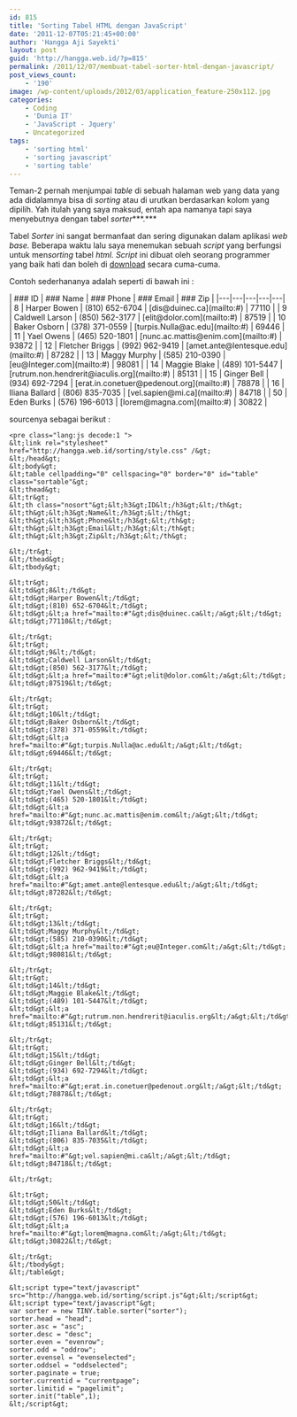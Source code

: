 ```yaml
---
id: 815
title: 'Sorting Tabel HTML dengan JavaScript'
date: '2011-12-07T05:21:45+00:00'
author: 'Hangga Aji Sayekti'
layout: post
guid: 'http://hangga.web.id/?p=815'
permalink: /2011/12/07/membuat-tabel-sorter-html-dengan-javascript/
post_views_count:
    - '190'
image: /wp-content/uploads/2012/03/application_feature-250x112.jpg
categories:
    - Coding
    - 'Dunia IT'
    - 'JavaScript - Jquery'
    - Uncategorized
tags:
    - 'sorting html'
    - 'sorting javascript'
    - 'sorting table'
---
```


Teman-2 pernah menjumpai *table*  di sebuah halaman web yang data yang ada didalamnya bisa di *sorting* atau di urutkan berdasarkan kolom yang dipilih. Yah itulah yang saya maksud, entah apa namanya tapi saya menyebutnya dengan tabel *sorter****.***

Tabel *Sorter* ini sangat bermanfaat dan sering digunakan dalam aplikasi *web base.* Beberapa waktu lalu saya menemukan sebuah *script* yang berfungsi untuk men*sorting* tabel *html. Script* ini dibuat oleh seorang programmer yang baik hati dan boleh di [download](http://www.scriptiny.com/2009/03/table-sorter/) secara cuma-cuma.

Contoh sederhananya adalah seperti di bawah ini :

<link href="http://hangga.web.id/sorting/style.css" rel="stylesheet"></link>| ### ID | ### Name | ### Phone | ### Email | ### Zip |
|---|---|---|---|---|
| 8 | Harper Bowen | (810) 652-6704 | [dis@duinec.ca](mailto:#) | 77110 |
| 9 | Caldwell Larson | (850) 562-3177 | [elit@dolor.com](mailto:#) | 87519 |
| 10 | Baker Osborn | (378) 371-0559 | [turpis.Nulla@ac.edu](mailto:#) | 69446 |
| 11 | Yael Owens | (465) 520-1801 | [nunc.ac.mattis@enim.com](mailto:#) | 93872 |
| 12 | Fletcher Briggs | (992) 962-9419 | [amet.ante@lentesque.edu](mailto:#) | 87282 |
| 13 | Maggy Murphy | (585) 210-0390 | [eu@Integer.com](mailto:#) | 98081 |
| 14 | Maggie Blake | (489) 101-5447 | [rutrum.non.hendrerit@iaculis.org](mailto:#) | 85131 |
| 15 | Ginger Bell | (934) 692-7294 | [erat.in.conetuer@pedenout.org](mailto:#) | 78878 |
| 16 | Iliana Ballard | (806) 835-7035 | [vel.sapien@mi.ca](mailto:#) | 84718 |
| 50 | Eden Burks | (576) 196-6013 | [lorem@magna.com](mailto:#) | 30822 |

<script src="http://hangga.web.id/sorting/script.js" type="text/javascript"></script>  
<script type="text/javascript">// <![CDATA[
		var sorter = new TINY.table.sorter("sorter");
			sorter.head = "head";
			sorter.asc = "asc";
			sorter.desc = "desc";
			sorter.even = "evenrow";
			sorter.odd = "oddrow";
			sorter.evensel = "evenselected";
			sorter.oddsel = "oddselected";
			sorter.paginate = true;
			sorter.currentid = "currentpage";
			sorter.limitid = "pagelimit";
			sorter.init("table",1);

// ]]></script>  
sourcenya sebagai berikut :

```
<pre class="lang:js decode:1 ">
&lt;link rel="stylesheet" href="http://hangga.web.id/sorting/style.css" /&gt;
&lt;/head&gt;
&lt;body&gt;
&lt;table cellpadding="0" cellspacing="0" border="0" id="table" class="sortable"&gt;
&lt;thead&gt;
&lt;tr&gt;
&lt;th class="nosort"&gt;&lt;h3&gt;ID&lt;/h3&gt;&lt;/th&gt;
&lt;th&gt;&lt;h3&gt;Name&lt;/h3&gt;&lt;/th&gt;
&lt;th&gt;&lt;h3&gt;Phone&lt;/h3&gt;&lt;/th&gt;
&lt;th&gt;&lt;h3&gt;Email&lt;/h3&gt;&lt;/th&gt;
&lt;th&gt;&lt;h3&gt;Zip&lt;/h3&gt;&lt;/th&gt;

&lt;/tr&gt;
&lt;/thead&gt;
&lt;tbody&gt;

&lt;tr&gt;
&lt;td&gt;8&lt;/td&gt;
&lt;td&gt;Harper Bowen&lt;/td&gt;
&lt;td&gt;(810) 652-6704&lt;/td&gt;
&lt;td&gt;&lt;a href="mailto:#"&gt;dis@duinec.ca&lt;/a&gt;&lt;/td&gt;
&lt;td&gt;77110&lt;/td&gt;

&lt;/tr&gt;
&lt;tr&gt;
&lt;td&gt;9&lt;/td&gt;
&lt;td&gt;Caldwell Larson&lt;/td&gt;
&lt;td&gt;(850) 562-3177&lt;/td&gt;
&lt;td&gt;&lt;a href="mailto:#"&gt;elit@dolor.com&lt;/a&gt;&lt;/td&gt;
&lt;td&gt;87519&lt;/td&gt;

&lt;/tr&gt;
&lt;tr&gt;
&lt;td&gt;10&lt;/td&gt;
&lt;td&gt;Baker Osborn&lt;/td&gt;
&lt;td&gt;(378) 371-0559&lt;/td&gt;
&lt;td&gt;&lt;a href="mailto:#"&gt;turpis.Nulla@ac.edu&lt;/a&gt;&lt;/td&gt;
&lt;td&gt;69446&lt;/td&gt;

&lt;/tr&gt;
&lt;tr&gt;
&lt;td&gt;11&lt;/td&gt;
&lt;td&gt;Yael Owens&lt;/td&gt;
&lt;td&gt;(465) 520-1801&lt;/td&gt;
&lt;td&gt;&lt;a href="mailto:#"&gt;nunc.ac.mattis@enim.com&lt;/a&gt;&lt;/td&gt;
&lt;td&gt;93872&lt;/td&gt;

&lt;/tr&gt;
&lt;tr&gt;
&lt;td&gt;12&lt;/td&gt;
&lt;td&gt;Fletcher Briggs&lt;/td&gt;
&lt;td&gt;(992) 962-9419&lt;/td&gt;
&lt;td&gt;&lt;a href="mailto:#"&gt;amet.ante@lentesque.edu&lt;/a&gt;&lt;/td&gt;
&lt;td&gt;87282&lt;/td&gt;

&lt;/tr&gt;
&lt;tr&gt;
&lt;td&gt;13&lt;/td&gt;
&lt;td&gt;Maggy Murphy&lt;/td&gt;
&lt;td&gt;(585) 210-0390&lt;/td&gt;
&lt;td&gt;&lt;a href="mailto:#"&gt;eu@Integer.com&lt;/a&gt;&lt;/td&gt;
&lt;td&gt;98081&lt;/td&gt;

&lt;/tr&gt;
&lt;tr&gt;
&lt;td&gt;14&lt;/td&gt;
&lt;td&gt;Maggie Blake&lt;/td&gt;
&lt;td&gt;(489) 101-5447&lt;/td&gt;
&lt;td&gt;&lt;a href="mailto:#"&gt;rutrum.non.hendrerit@iaculis.org&lt;/a&gt;&lt;/td&gt;
&lt;td&gt;85131&lt;/td&gt;

&lt;/tr&gt;
&lt;tr&gt;
&lt;td&gt;15&lt;/td&gt;
&lt;td&gt;Ginger Bell&lt;/td&gt;
&lt;td&gt;(934) 692-7294&lt;/td&gt;
&lt;td&gt;&lt;a href="mailto:#"&gt;erat.in.conetuer@pedenout.org&lt;/a&gt;&lt;/td&gt;
&lt;td&gt;78878&lt;/td&gt;

&lt;/tr&gt;
&lt;tr&gt;
&lt;td&gt;16&lt;/td&gt;
&lt;td&gt;Iliana Ballard&lt;/td&gt;
&lt;td&gt;(806) 835-7035&lt;/td&gt;
&lt;td&gt;&lt;a href="mailto:#"&gt;vel.sapien@mi.ca&lt;/a&gt;&lt;/td&gt;
&lt;td&gt;84718&lt;/td&gt;

&lt;/tr&gt;

&lt;tr&gt;
&lt;td&gt;50&lt;/td&gt;
&lt;td&gt;Eden Burks&lt;/td&gt;
&lt;td&gt;(576) 196-6013&lt;/td&gt;
&lt;td&gt;&lt;a href="mailto:#"&gt;lorem@magna.com&lt;/a&gt;&lt;/td&gt;
&lt;td&gt;30822&lt;/td&gt;

&lt;/tr&gt;
&lt;/tbody&gt;
&lt;/table&gt;

&lt;script type="text/javascript" src="http://hangga.web.id/sorting/script.js"&gt;&lt;/script&gt;
&lt;script type="text/javascript"&gt;
var sorter = new TINY.table.sorter("sorter");
sorter.head = "head";
sorter.asc = "asc";
sorter.desc = "desc";
sorter.even = "evenrow";
sorter.odd = "oddrow";
sorter.evensel = "evenselected";
sorter.oddsel = "oddselected";
sorter.paginate = true;
sorter.currentid = "currentpage";
sorter.limitid = "pagelimit";
sorter.init("table",1);
&lt;/script&gt;
```